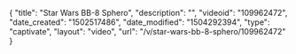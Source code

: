 {
    "title": "Star Wars BB-8 Sphero",
    "description": "",
    "videoid": "109962472",
    "date_created": "1502517486",
    "date_modified": "1504292394",
    "type": "captivate",
    "layout": "video",
    "url": "\/v\/star-wars-bb-8-sphero\/109962472"
}